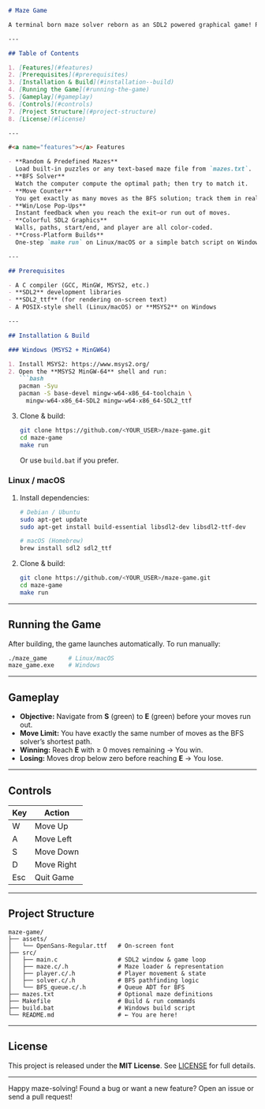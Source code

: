 ````markdown
# Maze Game

A terminal born maze solver reborn as an SDL2 powered graphical game! Race from **S** (Start) to **E** (Exit), matching the computer’s BFS solution in as few moves as possible.

---

## Table of Contents

1. [Features](#features)  
2. [Prerequisites](#prerequisites)  
3. [Installation & Build](#installation--build)  
4. [Running the Game](#running-the-game)  
5. [Gameplay](#gameplay)  
6. [Controls](#controls)  
7. [Project Structure](#project-structure)  
8. [License](#license)  

---

#<a name="features"></a> Features

- **Random & Predefined Mazes**  
  Load built-in puzzles or any text-based maze file from `mazes.txt`.  
- **BFS Solver**  
  Watch the computer compute the optimal path; then try to match it.  
- **Move Counter**  
  You get exactly as many moves as the BFS solution; track them in real time.  
- **Win/Lose Pop-Ups**  
  Instant feedback when you reach the exit—or run out of moves.  
- **Colorful SDL2 Graphics**  
  Walls, paths, start/end, and player are all color-coded.  
- **Cross-Platform Builds**  
  One-step `make run` on Linux/macOS or a simple batch script on Windows.

---

## Prerequisites

- A C compiler (GCC, MinGW, MSYS2, etc.)  
- **SDL2** development libraries  
- **SDL2_ttf** (for rendering on-screen text)  
- A POSIX-style shell (Linux/macOS) or **MSYS2** on Windows  

---

## Installation & Build

### Windows (MSYS2 + MinGW64)

1. Install MSYS2: https://www.msys2.org/  
2. Open the **MSYS2 MinGW-64** shell and run:
   ```bash
   pacman -Syu
   pacman -S base-devel mingw-w64-x86_64-toolchain \
     mingw-w64-x86_64-SDL2 mingw-w64-x86_64-SDL2_ttf
````

3. Clone & build:

   ```bash
   git clone https://github.com/<YOUR_USER>/maze-game.git
   cd maze-game
   make run
   ```

   Or use `build.bat` if you prefer.

### Linux / macOS

1. Install dependencies:

   ```bash
   # Debian / Ubuntu
   sudo apt-get update
   sudo apt-get install build-essential libsdl2-dev libsdl2-ttf-dev

   # macOS (Homebrew)
   brew install sdl2 sdl2_ttf
   ```
2. Clone & build:

   ```bash
   git clone https://github.com/<YOUR_USER>/maze-game.git
   cd maze-game
   make run
   ```

---

## Running the Game

After building, the game launches automatically. To run manually:

```bash
./maze_game      # Linux/macOS
maze_game.exe    # Windows
```

---

## Gameplay

* **Objective:** Navigate from **S** (green) to **E** (green) before your moves run out.
* **Move Limit:** You have exactly the same number of moves as the BFS solver’s shortest path.
* **Winning:** Reach **E** with ≥ 0 moves remaining → You win.
* **Losing:** Moves drop below zero before reaching **E** → You lose.

---

## Controls

| Key | Action     |
| --- | ---------- |
| W   | Move Up    |
| A   | Move Left  |
| S   | Move Down  |
| D   | Move Right |
| Esc | Quit Game  |

---

## Project Structure

```
maze-game/
├── assets/
│   └── OpenSans-Regular.ttf   # On-screen font
├── src/
│   ├── main.c                 # SDL2 window & game loop
│   ├── maze.c/.h              # Maze loader & representation
│   ├── player.c/.h            # Player movement & state
│   ├── solver.c/.h            # BFS pathfinding logic
│   └── BFS_queue.c/.h         # Queue ADT for BFS
├── mazes.txt                  # Optional maze definitions
├── Makefile                   # Build & run commands
├── build.bat                  # Windows build script
└── README.md                  # ← You are here!
```

---

## License

This project is released under the **MIT License**.
See [LICENSE](LICENSE) for full details.

---

Happy maze-solving!
Found a bug or want a new feature? Open an issue or send a pull request!

```
```

